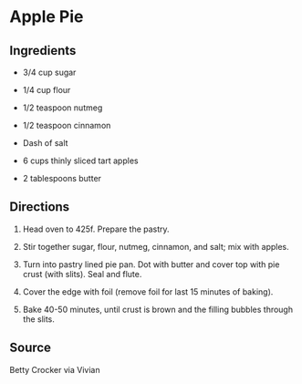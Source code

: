 Apple Pie
=========

Ingredients
-----------

* 3/4 cup sugar

* 1/4 cup flour

* 1/2 teaspoon nutmeg

* 1/2 teaspoon cinnamon

* Dash of salt

* 6 cups thinly sliced tart apples

* 2 tablespoons butter


Directions
----------

1) Head oven to 425f. Prepare the pastry.

2) Stir together sugar, flour, nutmeg, cinnamon, and salt; mix with apples.

3) Turn into pastry lined pie pan. Dot with butter and cover top with pie crust (with slits). Seal and flute.

4) Cover the edge with foil (remove foil for last 15 minutes of baking).

5) Bake 40-50 minutes, until crust is brown and the filling bubbles through the slits.


Source
------

Betty Crocker via Vivian
